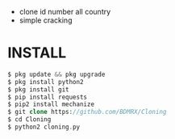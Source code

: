 
+ clone id number all country
+ simple cracking

# INSTALL
```php
$ pkg update && pkg upgrade
$ pkg install python2
$ pkg install git
$ pip install requests 
$ pip2 install mechanize 
$ git clone https://github.com/BDMRX/Cloning
$ cd Cloning
$ python2 cloning.py
```
